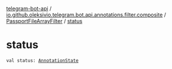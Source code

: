 [telegram-bot-api](../../index.md) / [io.github.oleksivio.telegram.bot.api.annotations.filter.composite](../index.md) / [PassportFileArrayFilter](index.md) / [status](./status.md)

# status

`val status: `[`AnnotationState`](../../io.github.oleksivio.telegram.bot.api.model.annotation/-annotation-state/index.md)